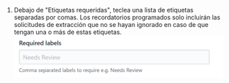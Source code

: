 1. Debajo de "Etiquetas requeridas", teclea una lista de etiquetas separadas por comas. Los recordatorios programados solo incluirán las solicitudes de extracción que no se hayan ignorado en caso de que tengan una o más de estas etiquetas. ![Campo de etiquetas requeridas](/assets/images/help/settings/scheduled-reminders-required-labels-field.png)

